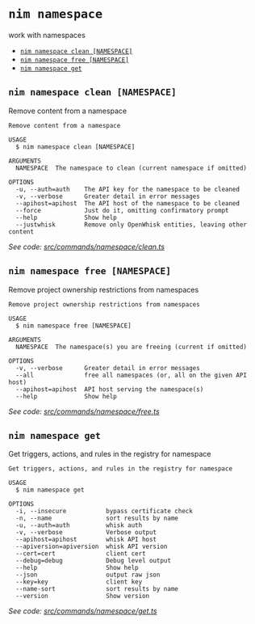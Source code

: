 `nim namespace`
===============

work with namespaces

* [`nim namespace clean [NAMESPACE]`](#nim-namespace-clean-namespace)
* [`nim namespace free [NAMESPACE]`](#nim-namespace-free-namespace)
* [`nim namespace get`](#nim-namespace-get)

## `nim namespace clean [NAMESPACE]`

Remove content from a namespace

```
Remove content from a namespace

USAGE
  $ nim namespace clean [NAMESPACE]

ARGUMENTS
  NAMESPACE  The namespace to clean (current namespace if omitted)

OPTIONS
  -u, --auth=auth    The API key for the namespace to be cleaned
  -v, --verbose      Greater detail in error messages
  --apihost=apihost  The API host of the namespace to be cleaned
  --force            Just do it, omitting confirmatory prompt
  --help             Show help
  --justwhisk        Remove only OpenWhisk entities, leaving other content
```

_See code: [src/commands/namespace/clean.ts](https://github.com/nimbella/nimbella-cli/blob/v1.14.0/src/commands/namespace/clean.ts)_

## `nim namespace free [NAMESPACE]`

Remove project ownership restrictions from namespaces

```
Remove project ownership restrictions from namespaces

USAGE
  $ nim namespace free [NAMESPACE]

ARGUMENTS
  NAMESPACE  The namespace(s) you are freeing (current if omitted)

OPTIONS
  -v, --verbose      Greater detail in error messages
  --all              free all namespaces (or, all on the given API host)
  --apihost=apihost  API host serving the namespace(s)
  --help             Show help
```

_See code: [src/commands/namespace/free.ts](https://github.com/nimbella/nimbella-cli/blob/v1.14.0/src/commands/namespace/free.ts)_

## `nim namespace get`

Get triggers, actions, and rules in the registry for namespace

```
Get triggers, actions, and rules in the registry for namespace

USAGE
  $ nim namespace get

OPTIONS
  -i, --insecure           bypass certificate check
  -n, --name               sort results by name
  -u, --auth=auth          whisk auth
  -v, --verbose            Verbose output
  --apihost=apihost        whisk API host
  --apiversion=apiversion  whisk API version
  --cert=cert              client cert
  --debug=debug            Debug level output
  --help                   Show help
  --json                   output raw json
  --key=key                client key
  --name-sort              sort results by name
  --version                Show version
```

_See code: [src/commands/namespace/get.ts](https://github.com/nimbella/nimbella-cli/blob/v1.14.0/src/commands/namespace/get.ts)_
